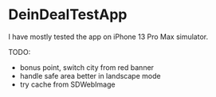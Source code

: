# DeinDealTestApp

I have mostly tested the app on iPhone 13 Pro Max simulator.

TODO:
- bonus point, switch city from red banner
- handle safe area better in landscape mode
- try cache from SDWebImage
